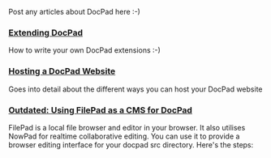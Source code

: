 Post any articles about DocPad here :-)

### [Extending DocPad](https://github.com/bevry/docpad/wiki/Extending)

How to write your own DocPad extensions :-)

### [Hosting a DocPad Website](https://github.com/bevry/docpad/wiki/Hosting)

Goes into detail about the different ways you can host your DocPad website

### [Outdated: Using FilePad as a CMS for DocPad](https://github.com/bevry/docpad/wiki/Tutorial:-Using-with-FilePad)

FilePad is a local file browser and editor in your browser. It also utilises NowPad for realtime collaborative editing. You can use it to provide a browser editing interface for your docpad src directory. Here's the steps: